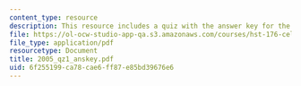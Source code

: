 ```yaml
---
content_type: resource
description: This resource includes a quiz with the answer key for the year 2005.
file: https://ol-ocw-studio-app-qa.s3.amazonaws.com/courses/hst-176-cellular-and-molecular-immunology-fall-2005/6f255199ca78cae6ff87e85bd39676e6_2005_qz1_anskey.pdf
file_type: application/pdf
resourcetype: Document
title: 2005_qz1_anskey.pdf
uid: 6f255199-ca78-cae6-ff87-e85bd39676e6
---
```

